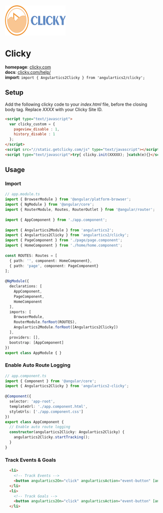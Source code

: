 <img 
    src="../../../assets/svg/clicky.svg" 
    alt="Clicky logo"
    height="100px"
    width="200px" />

# Clicky
__homepage__: [clicky.com](https://clicky.com/)  
__docs__: [clicky.com/help/](https://clicky.com/help/)  
__import__: `import { Angulartics2Clicky } from 'angulartics2/clicky';`  

## Setup

Add the following clicky code to your *index.html* file, before the closing body tag. Replace *XXXX* with your Clicky Site ID.

```html
<script type="text/javascript">
  var clicky_custom = {
    pageview_disable : 1,
    history_disable : 1
  };
</script>
<script src="//static.getclicky.com/js" type="text/javascript"></script>
<script type="text/javascript">try{ clicky.init(XXXXX); }catch(e){}</script>
```

## Usage

### Import
```ts
// app.module.ts
import { BrowserModule } from '@angular/platform-browser';
import { NgModule } from '@angular/core';
import { RouterModule, Routes, RouterOutlet } from '@angular/router';

import { AppComponent } from './app.component';

import { Angulartics2Module } from 'angulartics2';
import { Angulartics2Clicky } from 'angulartics2/clicky';
import { PageComponent } from './page/page.component';
import { HomeComponent } from './home/home.component';

const ROUTES: Routes = [
  { path: '', component: HomeComponent},
  { path: 'page', component: PageComponent}
];

@NgModule({
  declarations: [
    AppComponent,
    PageComponent,
    HomeComponent
  ],
  imports: [
    BrowserModule,
    RouterModule.forRoot(ROUTES),
    Angulartics2Module.forRoot([Angulartics2Clicky])
  ],
  providers: [],
  bootstrap: [AppComponent]
})
export class AppModule { }
```

### Enable Auto Route Logging
```ts
// app.component.ts 
import { Component } from '@angular/core';
import { Angulartics2Clicky } from 'angulartics2-clicky';

@Component({
  selector: 'app-root',
  templateUrl: './app.component.html',
  styleUrls: ['./app.component.css']
})
export class AppComponent {
  // Enable auto route logging
  constructor(angulartics2Clicky: Angulartics2Clicky) {
    angulartics2Clicky.startTracking();
  }
}
```

### Track Events & Goals
```html
  <li>
    <!-- Track Events -->
    <button angulartics2On="click" angularticsAction="event-button" [angularticsProperties]="{title: 'Event Button Clicked'}">Track Button Click Event 1</button>
  </li>
  <li>
    <!-- Track Goals -->
    <button angulartics2On="click" angularticsAction="event-button" [angularticsProperties]="{goal: 'Goal #1', revenue: 500, noQueue: true}">Goal Button</button>
  </li>
```
